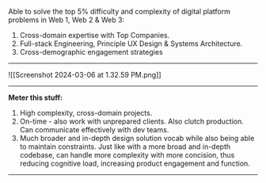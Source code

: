 
Able to solve the top 5% difficulty and complexity of digital platform problems in Web 1, Web 2 & Web 3:
1. Cross-domain expertise with Top Companies. 
2. Full-stack Engineering, Principle UX Design & Systems Architecture.
3. Cross-demographic engagement strategies
----

![[Screenshot 2024-03-06 at 1.32.59 PM.png]]

---

**Meter this stuff:**
1. High complexity, cross-domain projects.
2. On-time - also work with unprepared clients. Also clutch production. Can communicate effectively with dev teams.
3. Much broader and in-depth design solution vocab while also being able to maintain constraints. Just like with a more broad and in-depth codebase, can handle more complexity with more concision, thus reducing cognitive load, increasing product engagement and function.
-----



